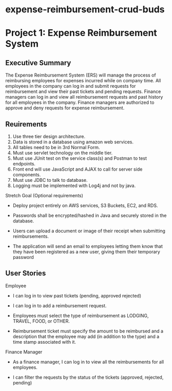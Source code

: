 # expense-reimbursement-crud-buds
# Project 1: Expense Reimbursement System

## Executive Summary

The Expense Reimbursement System (ERS) will manage the process of reimbursing employees for expenses incurred while on company time. All employees in the company can log in and submit requests for reimbursement and view their past tickets and pending requests. Finance managers can log in and view all reimbursement requests and past history for all employees in the company. Finance managers are authorized to approve and deny requests for expense reimbursement.

## Reuirements
1. Use three tier design architecture.
2. Data is stored in a database using amazon web services.
3. All tables need to be in 3rd Normal Form.
4. Must use servlet technology on the middle tier.
5. Must use JUnit test on the service class(s) and Postman to test endpoints.
6. Front end will use JavaScript and AJAX to call for server side components.
7. Must use JDBC to talk to database.
8. Logging must be implemented with Log4j and not by java.

Stretch Goal (Optional requirements)

* Deploy project entirely on AWS services, S3 Buckets, EC2, and RDS.

* Passwords shall be encrypted/hashed in Java and securely stored in the database.

* Users can upload a document or image of their receipt when submitting reimbursements. 

* The application will send an email to employees letting them know that they have been registered as a new user, giving them their temporary password 


## User Stories

Employee

* I can log in to view past tickets (pending, approved rejected)
 
* I can log in to add a reimbursement request.

* Employees must select the type of reimbursement as LODGING, TRAVEL, FOOD, or OTHER.

* Reimbursement ticket must specify the amount to be reimbursed and a description that the employee may add (in addition to the type) and a time stamp associated with it.


Finance Manager

* As a finance manager, I can log in to view all the reimbursements for all employees.

* I can filter the requests by the status of the tickets (approved, rejected, pending) 

